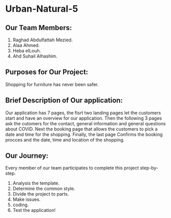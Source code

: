 # Urban-Natural-5
## Our Team Members:

1. Raghad Abdulfattah Mezied.
2. Alaa Ahmed.
3. Heba elLouh.
4. Ahd Suhail Alhashim.

## Purposes for Our Project:
Shopping for furniture has never been safer.

## Brief Description of Our application:

Our application has 7 pages, the fisrt two landing pages let the customers start and have an overview for our application.
Then the following 3 pages ask the cutomers for the contact, general information and general questions about COVID.
Next the booking page that allows the customers to pick a date and time for the shopping.
Finally, the last page Confirms the booking procces and the date, time and location of the shopping.

## Our Journey:

Every member of our team participates to complete this project step-by-step.

1. Analysis the template.
4. Determine the common style.
5. Divide the project to parts.
6. Make issues.
7. coding.
8. Test the application!